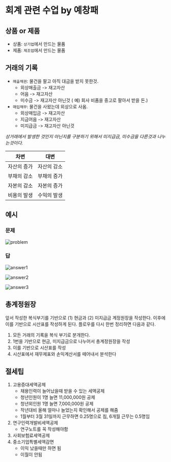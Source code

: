 # 회계 관련 수업 by 예창패

## 상품 or 제품

- 상품: `상기업`에서 만드는 물품
- 제품: `제조업`에서 만드는 물품

## 거래의 기록

- `매출채권`: 물건을 팔고 아직 대금을 받지 못한것.
  - 외상매출금 -> 재고자산
  - 어음 -> 재고자산
  - 미수금 -> 재고자산 아닌것 ( 예) 회사 비품을 중고로 팔아서 받을 돈.)
- `매입채무`: 물건을 사왔는데 외상으로 사옴.
  - 외상매입금 -> 재고자산
  - 지금어음 -> 재고자산
  - 미지급금 -> 재고자산 아닌것

_상거래에서 발생한 것인지 아닌지를 구분하기 위해서 미지급금, 미수금을 다른것과 나누는것이다._

| 차변        | 대변        |
| ----------- | ----------- |
| 자산의 증가 | 자산의 감소 |
| 부채의 감소 | 부채의 증가 |
| 자본의 감소 | 자본의 증가 |
| 비용의 발생 | 수익의 발생 |

## 예시

### 문제

![problem](/blog/assets/2022-11-09-yechang-pae-on-financial-statements/1-min.png)

### 답

![answer1](/blog/assets/2022-11-09-yechang-pae-on-financial-statements/2-min.png)

![answer2](/blog/assets/2022-11-09-yechang-pae-on-financial-statements/3-min.png)

![answer3](/blog/assets/2022-11-09-yechang-pae-on-financial-statements/4-min.png)

## 총계정원장

앞서 작성한 복식부기를 기반으로 (1) 현금과 (2) 미지급금 계정원장을 작성한다. 이후에 이를 기반으로 시산표를 작성하게 된다. 플로우를 다시 한번 정리하면 다음과 같다.

1. 모든 거래의 기록을 복식 부기로 분개한다.
1. 1번을 기반으로 현금, 미지급금으로 나누어서 총계정원장을 작성
1. 이를 기반으로 시산표를 작성
1. 시산표에서 재무제표와 손익계산서를 떼어내서 분석한다

## 절세팁

1. 고용증대세액공제
   - 채용인력이 늘어났을때 받을 수 있는 세액공제
   - 청년인원이 1명 늘면 11,000,000원 공제
   - 청년외인원 1명 늘면 7,000,000원 공제
   - 작년대비 올해 얼마나 늘었는지 확인해서 공제를 해줌
   - 1월부터 3월 31일까지 근무하면 0.25명으로 침, 6개월 근무는 0.5명임
1. 연구인력개발비세액공제
   - 연구노트를 꼭 작성해야함
1. 사회보험료세액공제
1. 중소기업특별세액감면
   - 이익 났을때만 하면 됨
   - 이월이 안됨
